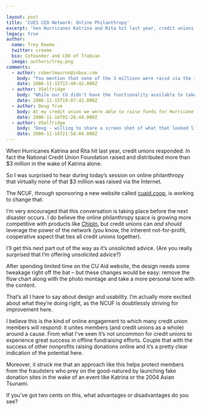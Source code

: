```yaml
---

layout: post
title: 'CUES CEO Network: Online Philanthropy'
excerpt: 'hen Hurricanes Katrina and Rita hit last year, credit unions responded.  In fact the National Credit Union Foundation raised and distributed more than $3 million in the wake of Katrina alone. So I was surprised to hear during today&#8217;s session on online philanthropy that virtually none of that $3 million was raised via the Internet.'
legacy: true
author:
  name: Trey Reeme
  twitter: creeme
  bio: Cofounder and COO of Trabian
  image: authors/trey.png
comments:
  - author: robertmauron@inbox.com
    body: "You mention that none of the 3 millions were raisd via the Internet. Maybe you could be interested to know that there is a new non-profit NGO called DonationPixel, whith the goal to collect money only via Internet. They offer different humanitarian projects around the world.\r\n\r\nThis website offers the visibility of the donor, the choice of the project and the country, and also the visibility of work in the field. They also give answers to different questions, like \"Where goes my money?\" or \"what do they do with it?\". \r\n\r\nIt seems to be an interesting new approach to encourage donations for vulnerables. The URL is http://www.donationpixel.org/index_fr.php .\r\n\r\nMaybe a new way to attract more donation. \r\n\r\nThanks for your attention. \r\n\r\nRobert\r\n"
    date: 2006-11-15T15:40:42.000Z
  - author: VSelfridge
    body: "While our CU didn't have the functionality available to take online donations for Hurricane Katrina relief - or even for our American Cancer Society \"Heart Walk\", and United Way campaigns this year... Our current support of the Care & Share foodbank (a member of the Second Harvest foodbank network) does have an online component - courtesy of the organization itself! \r\n\r\nI agree - our online members are willing to participate by sharing their funds with worthy causes... But may not make it all the way into a service center to do so.  \r\nHaving links to \"verified\" donation sites / creating that functionality ourselves for various causes - could help these \"non-lobby\" members participate more with us!"
    date: 2006-11-15T19:07:42.000Z
  - author: Doug True
    body: At my credit union we were able to raise funds for Hurricane Katrina and 9/11 through our Internet Banking platform.  We created the ability for our members to transfer funds through the normal transfer function to the charitable cause.  We then communicated how much we had raised.  It was effective for all involved.
    date: 2006-11-16T02:26:44.000Z
  - author: VSelfridge
    body: "Doug - willing to share a screen shot of what that looked like?  (How does everyone have \"the charity account\" as a transfer target...)\r\n\r\n-V"
    date: 2006-11-16T21:56:04.000Z
---
```


<p>When Hurricanes Katrina and Rita hit last year, credit unions responded.  In fact the National Credit Union Foundation raised and distributed more than $3 million in the wake of Katrina alone.</p>
<p>So I was surprised to hear during today&#8217;s session on online philanthropy that virtually none of that $3 million was raised via the Internet.</p>
<p>The <span class="caps">NCUF</span>, through sponsoring a new website called <a href="http://www.cuaid.coop">cuaid.coop</a>, is working to change that.</p>
<p>I&#8217;m very encouraged that this conversation is taking place before the next disaster occurs.  I do believe the online philanthropy space is growing more competitive with products like <a href="http://www.chipin.com">ChipIn</a>, but credit unions can <em>and should</em> leverage the power of the network (you know, the inherent not-for-profit, cooperative aspect that ties all credit unions together).</p>
<p>I&#8217;ll get this next part out of the way as it&#8217;s unsolicited advice. (Are you really surprised that I&#8217;m offering unsolicited advice?)</p>
<p>After spending limited time on the CU Aid website, the design needs some tweakage right off the bat &#8211; but these changes would be easy: remove the flow chart along with the photo montage and take a more personal tone with the content.</p>
<p>That&#8217;s all I have to say about design and usability.  I&#8217;m actually more excited about what they&#8217;re doing right, as the <span class="caps">NCUF</span> is doubtlessly striving for improvement here.</p>
<p>I believe this is the kind of online engagement to which many credit union members will respond: it unites members (and credit unions as a whole) around a cause.  From what I&#8217;ve seen it&#8217;s not uncommon for credit unions to experience great success in offline fundraising efforts.  Couple that with the success of other nonprofits raising donations online and it&#8217;s a pretty clear indication of the potential here.</p>
<p>Moreover, it struck me that an approach like this helps protect members from the fraudsters who prey on the good-natured by launching fake donation sites in the wake of an event like Katrina or the 2004 Asian Tsunami.</p>
<p>If you&#8217;ve got two cents on this, what advantages or disadvantages do you see?</p>
